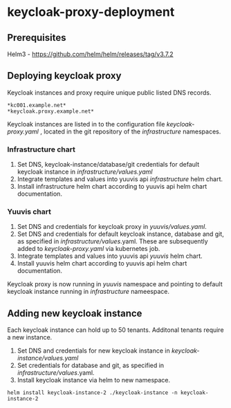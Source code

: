 # keycloak-proxy-deployment

## Prerequisites
Helm3 - https://github.com/helm/helm/releases/tag/v3.7.2

## Deploying keycloak proxy
Keycloak instances and proxy require unique public listed DNS records.
```
*kc001.example.net*
*keycloak.proxy.example.net*
```

Keycloak instances are listed in to the configuration file *keycloak-proxy.yaml* , located in the git repository of the *infrastructure* namespaces.

### Infrastructure chart
1. Set DNS, keycloak-instance/database/git credentials for default keycloak instance in *infrastructure/values.yaml*   
2. Integrate templates and values into yuuvis api *infrastructure* helm chart.
3. Install infrastructure helm chart according to yuuvis api helm chart documentation.

### Yuuvis chart
1. Set DNS and credentials for keycloak proxy in *yuuvis/values.yaml*. 
2. Set DNS and credentials for default keycloak instance, database and git, as specified in *infrastructure/values*.yaml. These are subsequently added to *keycloak-proxy.yaml* via kubernetes job. 
3. Integrate templates and values into yuuvis api *yuuvis* helm chart.
4. Install yuuvis helm chart according to yuuvis api helm chart documentation.

Keycloak proxy is now running in *yuuvis* namespace and pointing to default keycloak instance running in *infrastructure* nameespace.

## Adding new keycloak instance
Each keycloak instance can hold up to 50 tenants. Additonal tenants require a new instance.

1. Set DNS and credentials for new keycloak instance in *keycloak-instance/values.yaml*
2. Set credentials for database and git, as specified in *infrastructure/values*.yaml.
3. Install keycloak instance via helm to new namespace.
```
helm install keycloak-instance-2 ./keycloak-instance -n keycloak-instance-2
```


